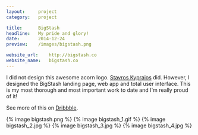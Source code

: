 ```yaml
---
layout:     project
category:   project

title:      BigStash
headline:   My pride and glory!
date:       2014-12-24
preview:    /images/bigstash.png

website_url:    http://bigstash.co
website_name:   bigstash.co
---
```

I did not design this awesome acorn logo. [Stavros Kypraios](https://dribbble.com/shots/1922657-BigStash-icon?list=users&offset=1 "Logo by Stavros Kypraios") did. However, I designed the BigStash landing page, web app and total user interface. This is my most thorough and most important work to date and I'm really proud of it!

See more of this on [Dribbble](https://dribbble.com/shots/1859036-Bigstash/attachments/312876 "BigStash in Dribbble").

{% image bigstash.png %}
{% image bigstash_1.gif %}
{% image bigstash_2.jpg %}
{% image bigstash_3.jpg %}
{% image bigstash_4.jpg %}